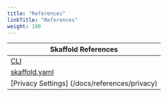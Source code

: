```yaml
---
title: "References"
linkTitle: "References"
weight: 100
---
```


| Skaffold References  |
|----------|
| [CLI](/docs/references/cli) |
| [skaffold.yaml](/docs/references/yaml) |
| [Privacy Settings] (/docs/references/privacy) |

